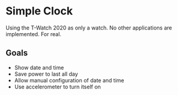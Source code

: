 # Simple Clock
Using the T-Watch 2020 as only a watch. No other applications are implemented. For real.

## Goals
- Show date and time
- Save power to last all day
- Allow manual configuration of date and time
- Use accelerometer to turn itself on
